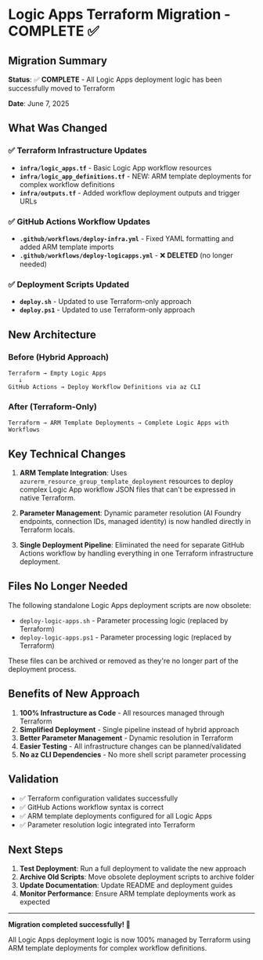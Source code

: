 # Logic Apps Terraform Migration - COMPLETE ✅

## Migration Summary

**Status**: ✅ **COMPLETE** - All Logic Apps deployment logic has been successfully moved to Terraform

**Date**: June 7, 2025

## What Was Changed

### ✅ Terraform Infrastructure Updates
- **`infra/logic_apps.tf`** - Basic Logic App workflow resources
- **`infra/logic_app_definitions.tf`** - NEW: ARM template deployments for complex workflow definitions
- **`infra/outputs.tf`** - Added workflow deployment outputs and trigger URLs

### ✅ GitHub Actions Workflow Updates
- **`.github/workflows/deploy-infra.yml`** - Fixed YAML formatting and added ARM template imports
- **`.github/workflows/deploy-logicapps.yml`** - ❌ **DELETED** (no longer needed)

### ✅ Deployment Scripts Updated
- **`deploy.sh`** - Updated to use Terraform-only approach
- **`deploy.ps1`** - Updated to use Terraform-only approach

## New Architecture

### Before (Hybrid Approach)
```
Terraform → Empty Logic Apps
   ↓
GitHub Actions → Deploy Workflow Definitions via az CLI
```

### After (Terraform-Only)
```
Terraform → ARM Template Deployments → Complete Logic Apps with Workflows
```

## Key Technical Changes

1. **ARM Template Integration**: Uses `azurerm_resource_group_template_deployment` resources to deploy complex Logic App workflow JSON files that can't be expressed in native Terraform.

2. **Parameter Management**: Dynamic parameter resolution (AI Foundry endpoints, connection IDs, managed identity) is now handled directly in Terraform locals.

3. **Single Deployment Pipeline**: Eliminated the need for separate GitHub Actions workflow by handling everything in one Terraform infrastructure deployment.

## Files No Longer Needed

The following standalone Logic Apps deployment scripts are now obsolete:
- `deploy-logic-apps.sh` - Parameter processing logic (replaced by Terraform)
- `deploy-logic-apps.ps1` - Parameter processing logic (replaced by Terraform)

These files can be archived or removed as they're no longer part of the deployment process.

## Benefits of New Approach

1. **100% Infrastructure as Code** - All resources managed through Terraform
2. **Simplified Deployment** - Single pipeline instead of hybrid approach
3. **Better Parameter Management** - Dynamic resolution in Terraform
4. **Easier Testing** - All infrastructure changes can be planned/validated
5. **No az CLI Dependencies** - No more shell script parameter processing

## Validation

- ✅ Terraform configuration validates successfully
- ✅ GitHub Actions workflow syntax is correct
- ✅ ARM template deployments configured for all Logic Apps
- ✅ Parameter resolution logic integrated into Terraform

## Next Steps

1. **Test Deployment**: Run a full deployment to validate the new approach
2. **Archive Old Scripts**: Move obsolete deployment scripts to archive folder
3. **Update Documentation**: Update README and deployment guides
4. **Monitor Performance**: Ensure ARM template deployments work as expected

---

**Migration completed successfully! 🎉**

All Logic Apps deployment logic is now 100% managed by Terraform using ARM template deployments for complex workflow definitions.
